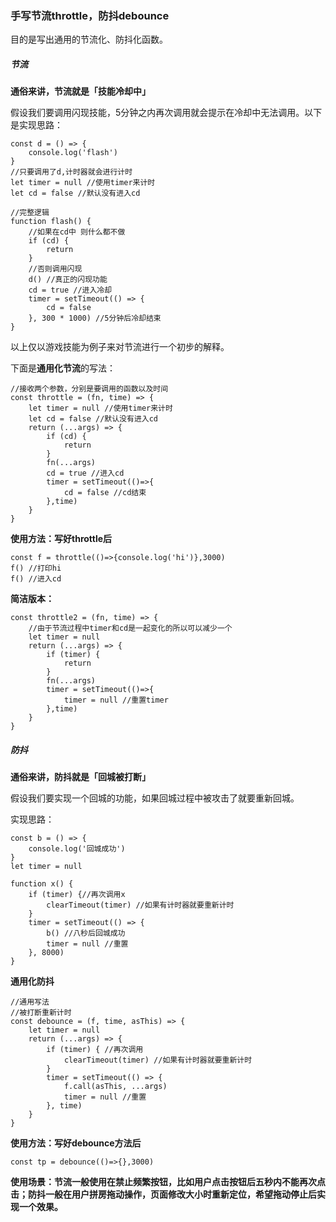 ### 手写节流throttle，防抖debounce

目的是写出通用的节流化、防抖化函数。

##### 节流

**通俗来讲，节流就是「技能冷却中」**

假设我们要调用闪现技能，5分钟之内再次调用就会提示在冷却中无法调用。以下是实现思路：

```
const d = () => {
    console.log('flash')
}
//只要调用了d,计时器就会进行计时
let timer = null //使用timer来计时
let cd = false //默认没有进入cd

//完整逻辑
function flash() {
    //如果在cd中 则什么都不做
    if (cd) {
        return
    }
    //否则调用闪现
    d() //真正的闪现功能
    cd = true //进入冷却
    timer = setTimeout(() => {
        cd = false
    }, 300 * 1000) //5分钟后冷却结束
}
```
以上仅以游戏技能为例子来对节流进行一个初步的解释。

下面是**通用化节流**的写法：

```
//接收两个参数，分别是要调用的函数以及时间
const throttle = (fn, time) => {
    let timer = null //使用timer来计时
    let cd = false //默认没有进入cd
    return (...args) => {
        if (cd) {
            return
        }
        fn(...args)
        cd = true //进入cd
        timer = setTimeout(()=>{
            cd = false //cd结束
        },time)
    }
}
```

**使用方法：写好throttle后**

```
const f = throttle(()=>{console.log('hi')},3000)
f() //打印hi
f() //进入cd
```

**简洁版本：**

```
const throttle2 = (fn, time) => {
    //由于节流过程中timer和cd是一起变化的所以可以减少一个
    let timer = null
    return (...args) => {
        if (timer) {
            return
        }
        fn(...args)
        timer = setTimeout(()=>{
            timer = null //重置timer
        },time)
    }
}
```

##### 防抖

**通俗来讲，防抖就是「回城被打断」**

假设我们要实现一个回城的功能，如果回城过程中被攻击了就要重新回城。

实现思路：

```
const b = () => {
    console.log('回城成功')
}
let timer = null

function x() {
    if (timer) {//再次调用x
        clearTimeout(timer) //如果有计时器就要重新计时
    }
    timer = setTimeout(() => {
        b() //八秒后回城成功
        timer = null //重置
    }, 8000)
}
```

**通用化防抖**

```
//通用写法
//被打断重新计时
const debounce = (f, time, asThis) => {
    let timer = null
    return (...args) => {
        if (timer) { //再次调用
            clearTimeout(timer) //如果有计时器就要重新计时
        }
        timer = setTimeout(() => {
            f.call(asThis, ...args)
            timer = null //重置
        }, time)
    }
}
```

**使用方法：写好debounce方法后**

```
const tp = debounce(()=>{},3000)
```

**使用场景：节流一般使用在禁止频繁按钮，比如用户点击按钮后五秒内不能再次点击；防抖一般在用户拼房拖动操作，页面修改大小时重新定位，希望拖动停止后实现一个效果。**